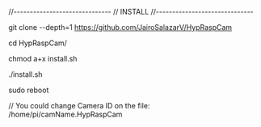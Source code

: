 //------------------------------
// INSTALL
//------------------------------

git clone --depth=1 https://github.com/JairoSalazarV/HypRaspCam

cd HypRaspCam/

chmod a+x install.sh

./install.sh

sudo reboot

// You could change Camera ID on the file: /home/pi/camName.HypRaspCam




